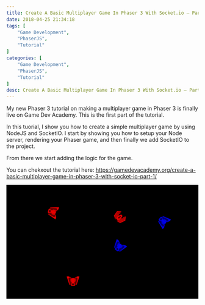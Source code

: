 ```yaml
---
title: Create A Basic Multiplayer Game In Phaser 3 With Socket.io – Part 1 Tutorial
date: 2018-04-25 21:34:18
tags: [
    "Game Development",
    "PhaserJS",
    "Tutorial"
]
categories: [
    "Game Development",
    "PhaserJS",
    "Tutorial"
]
desc: Create A Basic Multiplayer Game In Phaser 3 With Socket.io – Part 1 Tutorial
---
```


My new Phaser 3 tutorial on making a multiplayer game in Phaser 3 is finally live on Game Dev Academy. This is the first part of the tutorial.

In this tuorial, I show you how to create a simple multiplayer game by using NodeJS and SocketIO. I start by showing you how to setup your Node server, rendering your Phaser game, and then finally we add SocketIO to the project.

From there we start adding the logic for the game.

You can chekxout the tutorial here: https://gamedevacademy.org/create-a-basic-multiplayer-game-in-phaser-3-with-socket-io-part-1/

![Phaser 3 tutorial](/img/misc/2018-04-18_2046-825x488.png)